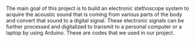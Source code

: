   The main goal of this  project is to build an electronic stethoscope system to acquire the acoustic
sound that is coming from various parts of the body and convert that sound to a digital signal. These
electronic signals can be further processed and digitalized to transmit to a personal computer or a
laptop by using Arduino.  These are codes that we used in our project.


